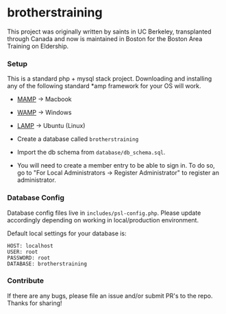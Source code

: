 # brotherstraining

This project was originally written by saints in UC Berkeley, transplanted through Canada and now is maintained in Boston for the Boston Area Training on Eldership.

### Setup

This is a standard php + mysql stack project. Downloading and installing any of the following standard *amp framework for your OS will work.

 - [MAMP](https://www.mamp.info/en/) -> Macbook
 - [WAMP](http://www.wampserver.com/en/) -> Windows
 - [LAMP](http://howtoubuntu.org/how-to-install-lamp-on-ubuntu) -> Ubuntu (Linux)

 - Create a database called ```brotherstraining```
 - Import the db schema from ```database/db_schema.sql```. 
 - You will need to create a member entry to be able to sign in. To do so, go to "For Local Administrators -> Register Administrator" to register an administrator.

### Database Config

Database config files live in ```includes/psl-config.php```. Please update accordingly depending on working in local/production environment.

Default local settings for your database is:
```
HOST: localhost
USER: root
PASSWORD: root
DATABASE: brotherstraining
```

### Contribute

If there are any bugs, please file an issue and/or submit PR's to the repo. Thanks for sharing!
